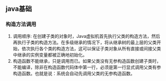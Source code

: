 ## java基础
### 构造方法调用
1. 调用顺序: 在创建子类的对象时，Java虚拟机首先执行父类的构造方法，然后再执行子类的构造方法。在多级继承的情况下，将从继承树的最上层的父类开始，依次执行各个类的构造方法，这可以保证子类对象从所有直接或间接父类中继承的实例变量都被正确地初始化。
2. 构造函数不能继承，只是调用而已。如果父类没有无参构造函数创建子类时，不能编译，除非在构造函数代码体中第一行，必须是第一行显式调用父类有参构造函数。也就是说：系统会自动先调用父类的无参构造函数。